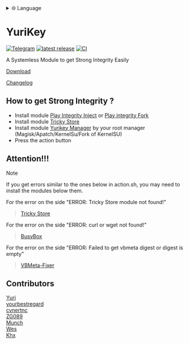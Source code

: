 
<div align="left">
  <details>
    <summary >🌐 Language</summary>
    <div>
      <div align="left">
        <p><a href="https://openaitx.github.io/view.html?user=dpejoh&project=yurikey&lang=en">English</a></p>
        <p><a href="https://openaitx.github.io/view.html?user=dpejoh&project=yurikey&lang=zh-CN">简体中文</a></p>
        <p><a href="https://openaitx.github.io/view.html?user=dpejoh&project=yurikey&lang=zh-TW">繁體中文</a></p>
        <p><a href="https://openaitx.github.io/view.html?user=dpejoh&project=yurikey&lang=ja">日本語</a></p>
        <p><a href="https://openaitx.github.io/view.html?user=dpejoh&project=yurikey&lang=ko">한국어</a></p>
        <p><a href="https://openaitx.github.io/view.html?user=dpejoh&project=yurikey&lang=hi">हिन्दी</a></p>
        <p><a href="https://openaitx.github.io/view.html?user=dpejoh&project=yurikey&lang=th">ไทย</a></p>
        <p><a href="https://openaitx.github.io/view.html?user=dpejoh&project=yurikey&lang=fr">Français</a></p>
        <p><a href="https://openaitx.github.io/view.html?user=dpejoh&project=yurikey&lang=de">Deutsch</a></p>
        <p><a href="https://openaitx.github.io/view.html?user=dpejoh&project=yurikey&lang=es">Español</a></p>
        <p><a href="https://openaitx.github.io/view.html?user=dpejoh&project=yurikey&lang=it">Itapano</a></p>
        <p><a href="https://openaitx.github.io/view.html?user=dpejoh&project=yurikey&lang=ru">Русский</a></p>
        <p><a href="https://openaitx.github.io/view.html?user=dpejoh&project=yurikey&lang=pt">Português</a></p>
        <p><a href="https://openaitx.github.io/view.html?user=dpejoh&project=yurikey&lang=nl">Nederlands</a></p>
        <p><a href="https://openaitx.github.io/view.html?user=dpejoh&project=yurikey&lang=pl">Polski</a></p>
        <p><a href="https://openaitx.github.io/view.html?user=dpejoh&project=yurikey&lang=ar">العربية</a></p>
        <p><a href="https://openaitx.github.io/view.html?user=dpejoh&project=yurikey&lang=fa">فارسی</a></p>
        <p><a href="https://openaitx.github.io/view.html?user=dpejoh&project=yurikey&lang=tr">Türkçe</a></p>
        <p><a href="https://openaitx.github.io/view.html?user=dpejoh&project=yurikey&lang=vi">Tiếng Việt</a></p>
        <p><a href="https://openaitx.github.io/view.html?user=dpejoh&project=yurikey&lang=id">Bahasa Indonesia</a></p>
      </div>
    </div>
  </details>
</div>

# YuriKey
[![Telegram](https://img.shields.io/badge/Follow-Telegram-blue.svg?logo=telegram)](https://t.me/yuriiroot)
[![latest release](https://img.shields.io/github/v/release/dpejoh/yurikey?label=Release&logo=github)](https://github.com/dpejoh/yurikey/releases/latest)
[![CI](https://github.com/dpejoh/yurikey/actions/workflows/build.yml/badge.svg)](https://github.com/dpejoh/yurikey/actions/workflows/build.yml)

A Systemless Module to get Strong Integrity Easily

[Download](https://github.com/dpejoh/yurikey/releases/latest)

[Changelog](https://raw.githubusercontent.com/dpejoh/yurikey/main/changelog.md)

## How to get Strong Integrity ?
- Install module [Play Integrity Inject](https://github.com/KOWX712/PlayIntegrityFix/releases/latest) or [Play integrity Fork](https://github.com/osm0sis/PlayIntegrityFork/releases/latest)
- Install module [Tricky Store](https://github.com/5ec1cff/TrickyStore/releases/latest)
- Install module [Yurikey Manager](https://github.com/dpejoh/yurikey/releases/latest) by your root manager (Magisk/Apatch/KernelSu/Fork of KernelSU)
- Press the action button

## Attention!!!
> [!NOTE]
>
> If you get errors similar to the ones below in action.sh, you may need to install the modules below them.
>

For the error on the side "ERROR: Tricky Store module not found!"
> [Tricky Store](https://github.com/5ec1cff/TrickyStore/releases/latest)

For the error on the side "ERROR: curl or wget not found!"
> [BusyBox](https://mmrl.dev/repository/grdoglgmr/busybox-ndk)

For the error on the side "ERROR: Failed to get vbmeta digest or digest is empty"
> [VBMeta-Fixer](https://github.com/reveny/Android-VBMeta-Fixer/releases/latest)

## Contributors
[Yuri](https://github.com/Yurii0307)  
[yourbestregard](https://github.com/yourbestregard)  
[cvnertnc](https://github.com/cvnertnc)  
[ZG089](https://github.com/ZG089)  
[Munch](https://github.com/SudoNothing404)  
[Wes](https://github.com/ihatenodejs)  
[Khx](https://github.com/dpejoh)  
